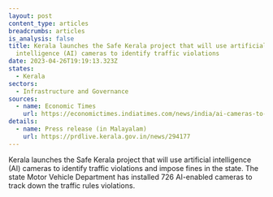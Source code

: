 ```yaml
---
layout: post
content_type: articles
breadcrumbs: articles
is_analysis: false
title: Kerala launches the Safe Kerala project that will use artificial
  intelligence (AI) cameras to identify traffic violations
date: 2023-04-26T19:19:13.323Z
states:
  - Kerala
sectors:
  - Infrastructure and Governance
sources:
  - name: Economic Times
    url: https://economictimes.indiatimes.com/news/india/ai-cameras-to-check-traffic-violations-in-kerala-fully-automated-system-can-issue-30000-challans-in-a-day/articleshow/99631637.cms
details:
  - name: Press release (in Malayalam)
    url: https://prdlive.kerala.gov.in/news/294177
---
```

Kerala launches the Safe Kerala project that will use artificial intelligence (AI) cameras to identify traffic violations and impose fines in the state. The state Motor Vehicle Department has installed 726 AI-enabled cameras to track down the traffic rules violations.